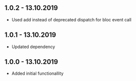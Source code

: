 ## 1.0.2 - 13.10.2019
* Used add instead of deprecated dispatch for bloc event call

## 1.0.1 - 13.10.2019
* Updated dependency

## 1.0.0 - 13.10.2019
* Added initial functionallity

